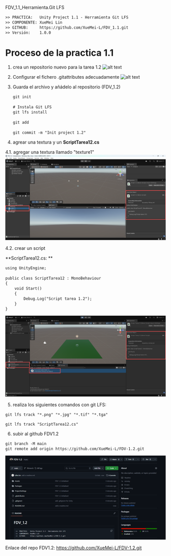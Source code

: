 FDV_1.1_Herramienta.Git LFS

```
>> PRACTICA:   Unity Project 1.1 - Herramienta Git LFS
>> COMPONENTE: XueMei Lin
>> GITHUB:     https://github.com/XueMei-L/FDV_1.1.git
>> Versión:    1.0.0
```

# Proceso de la practica 1.1
1. crea un repositorio nuevo para la tarea 1.2
![alt text](image-1.png)

2. Configurar el fichero .gitattributes adecuadamente
![alt text](image-2.png)

3. Guarda el archivo y añádelo al repositorio (FDV_1.2)
    ```
    git init
    
    # Instala Git LFS
    git lfs install

    git add
    
    git commit -m "Init project 1.2"
    ```

4. agrear una textura y un **ScriptTarea12.cs**

4.1. agregar una textura llamado "texture1"
![alt text](image.png)

4.2. crear un script

**ScriptTarea12.cs: **
```
using UnityEngine;

public class ScriptTarea12 : MonoBehaviour
{
    void Start()
    {
        Debug.Log("Script tarea 1.2");
    }
}
```
![alt text](image-3.png)

5. realiza los siguientes comandos con git LFS:
```
git lfs track "*.png" "*.jpg" "*.tif" "*.tga"
```
```
git lfs track "ScriptTarea12.cs"
```

6. subir al github FDV1.2
```
git branch -M main
git remote add origin https://github.com/XueMei-L/FDV-1.2.git

```
![alt text](image-4.png)

Enlace del repo FDV1.2:
https://github.com/XueMei-L/FDV-1.2.git
